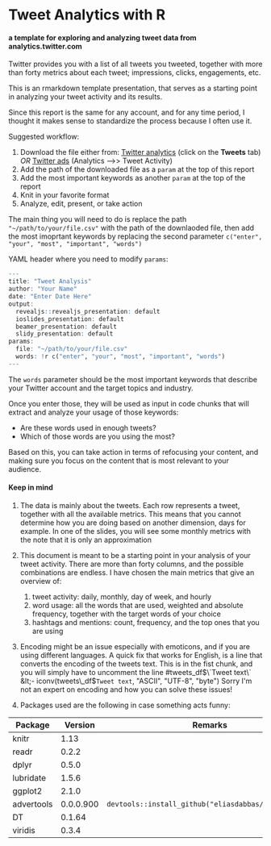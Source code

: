 Tweet Analytics with R
================

#### a template for exploring and analyzing tweet data from analytics.twitter.com

Twitter provides you with a list of all tweets you tweeted, together with more than forty metrics about each tweet; impressions, clicks, engagements, etc.

This is an rmarkdown template presentation, that serves as a starting point in analyzing your tweet activity and its results.

Since this report is the same for any account, and for any time period, I thought it makes sense to standardize the process because I often use it.

Suggested workflow:

1.  Download the file either from:
    [Twitter analytics](http://analytics.twitter.com) (click on the **Tweets** tab) *OR*
    [Twitter ads](http://ads.twitter.com) (Analytics --&gt;&gt; Tweet Activity)
2.  Add the path of the downloaded file as a `param` at the top of this report
3.  Add the most important keywords as another `param` at the top of the report
4.  Knit in your favorite format
5.  Analyze, edit, present, or take action

The main thing you will need to do is replace the path `"~/path/to/your/file.csv"` with the path of the downlaoded file, then add the most imoprtant keywords by replacing the second parameter `c("enter", "your", "most", "important", "words")`

YAML header where you need to modify `params`:

``` r
---
title: "Tweet Analysis"
author: "Your Name"
date: "Enter Date Here"
output:
  revealjs::revealjs_presentation: default
  ioslides_presentation: default
  beamer_presentation: default
  slidy_presentation: default
params:
  file: "~/path/to/your/file.csv"
  words: !r c("enter", "your", "most", "important", "words")
---
```

The `words` parameter should be the most important keywords that describe your Twitter account and the target topics and industry.

Once you enter those, they will be used as input in code chunks that will extract and analyze your usage of those keywords:
- Are these words used in enough tweets?
- Which of those words are you using the most?

Based on this, you can take action in terms of refocusing your content, and making sure you focus on the content that is most relevant to your audience.

#### Keep in mind

1.  The data is mainly about the tweets. Each row represents a tweet, together with all the available metrics. This means that you cannot determine how you are doing based on another dimension, days for example. In one of the slides, you will see some monthly metrics with the note that it is only an approximation

2.  This document is meant to be a starting point in your analysis of your tweet activity. There are more than forty columns, and the possible combinations are endless. I have chosen the main metrics that give an overview of:
    1.  tweet activity: daily, monthly, day of week, and hourly
    2.  word usage: all the words that are used, weighted and absolute frequency, together with the target words of your choice
    3.  hashtags and mentions: count, frequency, and the top ones that you are using

3.  Encoding might be an issue especially with emoticons, and if you are using different languages. A quick fix that works for English, is a line that converts the encoding of the tweets text. This is in the fist chunk, and you will simply have to uncomment the line
    \#tweets\_df$\`Tweet text\` &lt;- iconv(tweets\_df$`Tweet text`, "ASCII", "UTF-8", "byte")
    Sorry I'm not an expert on encoding and how you can solve these issues!

4.  Packages used are the following in case something acts funny:

| Package    | Version   | Remarks                                              |
|------------|-----------|------------------------------------------------------|
| knitr      | 1.13      |                                                      |
| readr      | 0.2.2     |                                                      |
| dplyr      | 0.5.0     |                                                      |
| lubridate  | 1.5.6     |                                                      |
| ggplot2    | 2.1.0     |                                                      |
| advertools | 0.0.0.900 | `devtools::install_github("eliasdabbas/advertools")` |
| DT         | 0.1.64    |                                                      |
| viridis    | 0.3.4     |                                                      |
